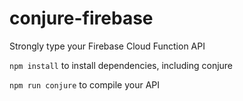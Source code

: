 # conjure-firebase
Strongly type your Firebase Cloud Function API

`npm install` to install dependencies, including conjure

`npm run conjure` to compile your API
